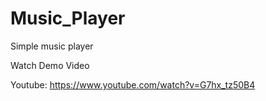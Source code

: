 # Music_Player

Simple music player

Watch Demo Video 

Youtube: https://www.youtube.com/watch?v=G7hx_tz50B4
